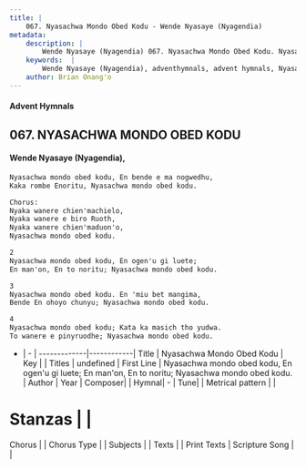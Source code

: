 ```yaml
---
title: |
    067. Nyasachwa Mondo Obed Kodu - Wende Nyasaye (Nyagendia)
metadata:
    description: |
        Wende Nyasaye (Nyagendia) 067. Nyasachwa Mondo Obed Kodu. Nyasachwa mondo obed kodu, En ogen'u gi luete; En man'on, En to noritu; Nyasachwa mondo obed kodu.  
    keywords:  |
        Wende Nyasaye (Nyagendia), adventhymnals, advent hymnals, Nyasachwa Mondo Obed Kodu, Nyasachwa mondo obed kodu, En ogen'u gi luete; En man'on, En to noritu; Nyasachwa mondo obed kodu.. 
    author: Brian Onang'o
---
```


#### Advent Hymnals
## 067. NYASACHWA MONDO OBED KODU
####  Wende Nyasaye (Nyagendia),

```txt
Nyasachwa mondo obed kodu, En bende e ma nogwedhu,
Kaka rombe Enoritu, Nyasachwa mondo obed kodu.

Chorus:
Nyaka wanere chien'machielo,
Nyaka wanere e biro Ruoth,
Nyaka wanere chien'maduon'o,
Nyasachwa mondo obed kodu.

2
Nyasachwa mondo obed kodu, En ogen'u gi luete;
En man'on, En to noritu; Nyasachwa mondo obed kodu.

3
Nyasachwa mondo obed kodu. En 'miu bet mangima,
Bende En ohoyo chunyu; Nyasachwa mondo obed kodu.

4
Nyasachwa mondo obed kodu; Kata ka masich tho yudwa.
To wanere e pinyruodhe; Nyasachwa mondo obed kodu.


```

- |   -  |
-------------|------------|
Title | Nyasachwa Mondo Obed Kodu |
Key |  |
Titles | undefined |
First Line | Nyasachwa mondo obed kodu, En ogen'u gi luete; En man'on, En to noritu; Nyasachwa mondo obed kodu. |
Author | 
Year | 
Composer| |
Hymnal|  - |
Tune|  |
Metrical pattern | |
# Stanzas |  |
Chorus |  |
Chorus Type |  |
Subjects | |
Texts |  |
Print Texts | 
Scripture Song |  |
    
